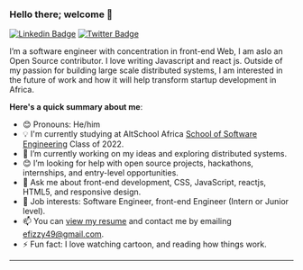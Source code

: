 
### Hello there; welcome 👋

[![Linkedin Badge](https://img.shields.io/badge/-ifeanykalu-blue?style=for-the-badge&logo=Linkedin&logoColor=white&link=https://www.linkedin.com/in/ifeanykalu)](https://www.linkedin.com/in/ifeanykalu-4a9167185/)
[![Twitter Badge](https://img.shields.io/badge/-@WestEfizzy-1ca0f1?style=for-the-badge&logo=twitter&logoColor=white&link=https://twitter.com/WestEfizzy)](https://twitter.com/WestEfizzy)

I’m a software engineer with concentration in front-end Web, I am aslo an Open Source contributor. I love writing Javascript and react js. Outside of my passion for building large scale distributed systems, I am interested in the future of work and how it will help transform startup development in Africa.

**Here's a quick summary about me**:

- 😊 Pronouns: He/him
- 💡 I'm currently studying at AltSchool Africa [School of Software Engineering](https://altschoolafrica.com/schools/engineering) Class of 2022.
- 🌱 I’m currently working on my ideas and exploring distributed systems.
- 😊 I’m looking for help with open source projects, hackathons, internships, and entry-level opportunities.
- 💬 Ask me about front-end development, CSS, JavaScript, reactjs, HTML5, and responsive design.
- 💼 Job interests: Software Engineer, front-end Engineer (Intern or Junior level).
- 📫 You can [view my resume](#) and contact me by emailing efizzy49@gmail.com.
- ⚡ Fun fact: I love watching cartoon, and reading how things work.

---


